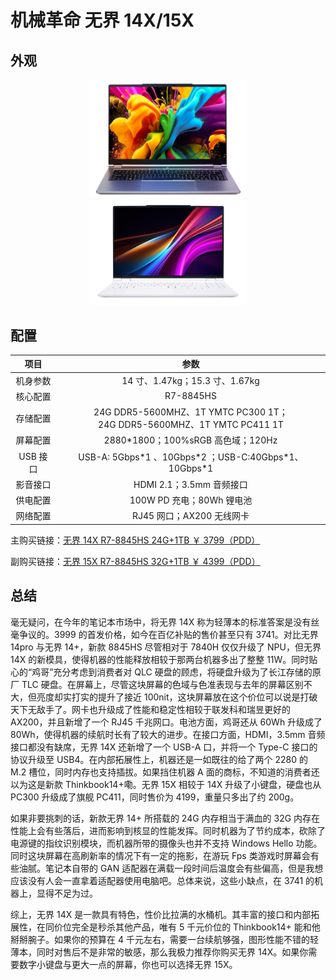 # 机械革命 无界 14X/15X

## 外观

<div style="margin: 0 auto; text-align: center; width: 50%"><img src="./assets/无界14x.png" /></div>
<div style="margin: 0 auto; text-align: center; width: 50%"><img src="./assets/无界15x暴风雪.png" /></div>

## 配置

|   项目   |                                    参数                                    |
| :------: | :------------------------------------------------------------------------: |
| 机身参数 |                       14 寸、1.47kg；15.3 寸、1.67kg                       |
| 核心配置 |                                 R7-8845HS                                  |
| 存储配置 | 24G DDR5-5600MHZ、1T YMTC PC300 1T；<br>24G DDR5-5600MHZ、1T YMTC PC411 1T |
| 屏幕配置 |                     2880\*1800；100%sRGB 高色域；120Hz                     |
| USB 接口 |          USB-A: 5Gbps\*1 、10Gbps\*2 ；USB-C:40Gbps\*1、10Gbps\*1          |
| 影音接口 |                          HDMI 2.1；3.5mm 音频接口                          |
| 供电配置 |                         100W PD 充电；80Wh 锂电池                          |
| 网络配置 |                         RJ45 网口；AX200 无线网卡                          |

主购买链接：[无界 14X R7-8845HS 24G+1TB ￥ 3799（PDD）](https://mobile.yangkeduo.com/goods.html?ps=nHjGCtkKTY)

副购买链接：[无界 15X R7-8845HS 32G+1TB ￥ 4399（PDD）](https://mobile.yangkeduo.com/goods.html?ps=6OmuU2Kyp2)

## 总结

毫无疑问，在今年的笔记本市场中，将无界 14X 称为轻薄本的标准答案是没有丝毫争议的。3999 的首发价格，如今在百亿补贴的售价甚至只有 3741。对比无界 14pro 与无界 14+，新款 8845HS 尽管相对于 7840H 仅仅升级了 NPU，但无界 14X 的新模具，使得机器的性能释放相较于那两台机器多出了整整 11W。同时贴心的“鸡哥”充分考虑到消费者对 QLC 硬盘的顾虑，将硬盘升级为了长江存储的原厂 TLC 硬盘。在屏幕上，尽管这块屏幕的色域与色准表现与去年的屏幕区别不大，但亮度却实打实的提升了接近 100nit，这块屏幕放在这个价位可以说是打破天下无敌手了。网卡也升级成了性能和稳定性相较于联发科和瑞昱更好的 AX200，并且新增了一个 RJ45 千兆网口。电池方面，鸡哥还从 60Wh 升级成了 80Wh，使得机器的续航时长有了较大的进步。在接口方面，HDMI，3.5mm 音频接口都没有缺席，无界 14X 还新增了一个 USB-A 口，并将一个 Type-C 接口的协议升级至 USB4。在内部拓展性上，机器还是一如既往的给了两个 2280 的 M.2 槽位，同时内存也支持插拔。如果挡住机器 A 面的商标，不知道的消费者还以为这是新款 Thinkbook14+嘞。无界 15X 相较于 14X 升级了小键盘，硬盘也从 PC300 升级成了旗舰 PC411，同时售价为 4199，重量只多出了约 200g。

如果非要挑刺的话，新款无界 14+ 所搭载的 24G 内存相当于满血的 32G 内存在性能上会有些落后，进而影响到核显的性能发挥。同时机器为了节约成本，砍除了电源键的指纹识别模块，而机器所带的摄像头也并不支持 Windows Hello 功能。同时这块屏幕在高刷新率的情况下有一定的拖影，在游玩 Fps 类游戏时屏幕会有些油腻。笔记本自带的 GAN 适配器在满载一段时间后温度会有些偏高，但是我想应该没有人会一直拿着适配器使用电脑吧。总体来说，这些小缺点，在 3741 的机器上，显得不足为过。

综上，无界 14X 是一款具有特色，性价比拉满的水桶机。其丰富的接口和内部拓展性，在同价位完全是秒杀其他产品，唯有 5 千元价位的 Thinkbook14+ 能和他掰掰腕子。如果你的预算在 4 千元左右，需要一台续航够强，图形性能不错的轻薄本，同时对售后不是非常的敏感，那么我极力推荐你购买无界 14X。如果你需要数字小键盘与更大一点的屏幕，你也可以选择无界 15X。
